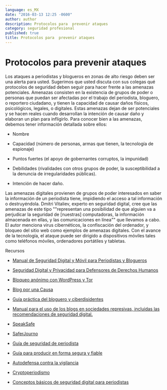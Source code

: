 ```yaml
---
language: es_MX
date: "2016-03-13 12:25 -0600"
author: author
description: Protocolos para  prevenir ataques
category: seguridad profesional
published: true
title: Protocolos para  prevenir ataques
---
```



# Protocolos para  prevenir ataques

Los ataques a periodistas y blogueros en zonas de alto riesgo deben ser una alerta para usted. Sugerimos que usted discuta con sus colegas qué protocolos de seguridad deben seguir para hacer frente a las amenazas potenciales. Amenazas consisten en la existencia de grupos de poder o personas que puedan ser afectadas por el trabajo del periodista, bloguero, o reportero ciudadano, y tienen la capacidad de causar daños físicos, psicológicos, legales, o digitales. Estas amenazas dejan de ser  potenciales y se hacen reales cuando desarrollan la intención de causar daño y elaboran un plan para infligirlo.
Para conocer bien a las amenazas, debemos tener información detallada sobre ellos:

- Nombre

- Capacidad (número de personas, armas que tienen, la tecnología de espionaje)

- Puntos fuertes (el apoyo de gobernantes corruptos, la impunidad)

- Debilidades (rivalidades con otros grupos de poder, la susceptibilidad a la denuncia de irregularidades públicas).

- Intención de hacer daño.

Las amenazas digitales provienen de grupos de poder interesados en saber la información de un periodista tiene, impidiendo el acceso a tal información o destruyéndola. Dmitri Vitaliev, experto en seguridad digital, cree que las amenazas de este tipo ""representan una posibilidad de que alguien va a perjudicar la seguridad de [nuestras] computadoras, la información almacenada en ellas, y las comunicaciones en línea"" que llevamos a cabo. El autor menciona virus cibernéticos, la confiscación del ordenador, y bloqueo del sitio web como ejemplos de amenazas digitales. Con el avance de la tecnología, el ataque puede ser dirigido a dispositivos móviles tales como teléfonos móviles, ordenadores portátiles y tabletas.

Recursos

- [Manual de Seguridad Digital y Móvil para Periodistas y Blogueros](http://www.icfj.org/es/resources/manual-de-seguridad-digital-y-móvil)

- [Seguridad Digital y Privacidad para Defensores de Derechos Humanos](http://www.frontlinedefenders.org/digital-security)

- [Bloqueo anónimo con WordPress y Tor](http://advocacy.globalvoicesonline.org/projects/guide)

- [Blog por una Causa](http://advocacy.globalvoicesonline.org/projects/guide-blog-for-a-cause/)

- [Guía práctica del bloguero y ciberdisidentes](http://www.rsf.org/IMG/pdf/guide_gb_md-2.pdf)

- [Manual para el uso de los blogs en sociedades represivas, incluidas las recomendaciones de seguridad digital.](http://www.civisec.org/guides/everyones-guides)

- [SpeakSafe](http://speaksafe.internews.org)

- [SaferJourno](https://internews.org/sites/default/files/resources/SaferJournoGuide_2014-03-21.pdf)

- [Guía de seguridad de periodista](https://www.cpj.org/reports/2012/04/journalist-security-guide.php)

- [Guía para producir en forma segura y fiable](http://smallworldnews.tv/guide/)

- [Autodefensa contra la vigilancia](https://ssd.eff.org)

- [Cryptoperiodismo](http://cryptoperiodismo.org)

- [Conceptos básicos de seguridad digital para periodistas](http://nationalsecurityzone.org/site/digital-security-basics-for-journalists/)
